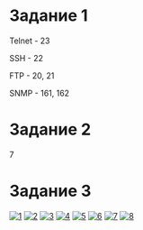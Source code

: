 # Задание 1
Telnet - 23

SSH - 22

FTP - 20, 21

SNMP - 161, 162
# Задание 2
7
# Задание 3
<a href="https://ibb.co/MnFQBsf"><img src="https://i.ibb.co/sj8zW2C/1.png" alt="1" border="0"></a>
<a href="https://ibb.co/XJPtY91"><img src="https://i.ibb.co/vzWkXbp/2.png" alt="2" border="0"></a>
<a href="https://ibb.co/gZmcxwz"><img src="https://i.ibb.co/WvGRLFg/3.png" alt="3" border="0"></a>
<a href="https://ibb.co/7n3dfM8"><img src="https://i.ibb.co/Cbj3cCN/4.png" alt="4" border="0"></a>
<a href="https://ibb.co/g7KbcQs"><img src="https://i.ibb.co/JdJWS8X/5.png" alt="5" border="0"></a>
<a href="https://ibb.co/sKQB4fp"><img src="https://i.ibb.co/X7pwPQf/6.png" alt="6" border="0"></a>
<a href="https://ibb.co/V2SpG3d"><img src="https://i.ibb.co/2gtYr5w/7.png" alt="7" border="0"></a>
<a href="https://ibb.co/HqrNKyK"><img src="https://i.ibb.co/vkJscWc/8.png" alt="8" border="0"></a>
